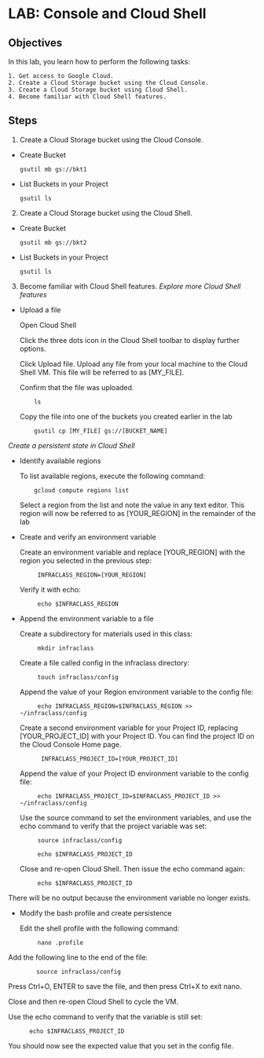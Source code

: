 # LAB: Console and Cloud Shell

## Objectives
In this lab, you learn how to perform the following tasks:

    1. Get access to Google Cloud.
    2. Create a Cloud Storage bucket using the Cloud Console.
    3. Create a Cloud Storage bucket using Cloud Shell.
    4. Become familiar with Cloud Shell features.

## Steps
1. Create a Cloud Storage bucket using the Cloud Console.
  - Create Bucket

        gsutil mb gs://bkt1

  - List Buckets in your Project
  
        gsutil ls
        
2.  Create a Cloud Storage bucket using the Cloud Shell.
  - Create Bucket

        gsutil mb gs://bkt2

  - List Buckets in your Project
  
        gsutil ls
3. Become familiar with Cloud Shell features.
_Explore more Cloud Shell features_

  - Upload a file
  
      Open Cloud Shell
      
      Click the three dots icon in the Cloud Shell toolbar to display further options.

      Click Upload file. Upload any file from your local machine to the Cloud Shell VM. This file will be referred to as [MY_FILE].

      Confirm that the file was uploaded.
      
            ls
            
      Copy the file into one of the buckets you created earlier in the lab
      
            gsutil cp [MY_FILE] gs://[BUCKET_NAME]
 
 _Create a persistent state in Cloud Shell_
 
  - Identify available regions
     
     To list available regions, execute the following command:

            gcloud compute regions list

     Select a region from the list and note the value in any text editor. This region will now be referred to as [YOUR_REGION] in the remainder of the lab

 - Create and verify an environment variable

     Create an environment variable and replace [YOUR_REGION] with the region you selected in the previous step:

            INFRACLASS_REGION=[YOUR_REGION]

     Verify it with echo:

            echo $INFRACLASS_REGION
  
 - Append the environment variable to a file
 
     Create a subdirectory for materials used in this class:

            mkdir infraclass

     Create a file called config in the infraclass directory:

            touch infraclass/config

    Append the value of your Region environment variable to the config file:

            echo INFRACLASS_REGION=$INFRACLASS_REGION >> ~/infraclass/config

    Create a second environment variable for your Project ID, replacing [YOUR_PROJECT_ID] with your Project ID. You can find the project ID on the Cloud Console Home page.

             INFRACLASS_PROJECT_ID=[YOUR_PROJECT_ID]

    Append the value of your Project ID environment variable to the config file:

            echo INFRACLASS_PROJECT_ID=$INFRACLASS_PROJECT_ID >> ~/infraclass/config

    Use the source command to set the environment variables, and use the echo command to verify that the project variable was set:

            source infraclass/config
            
            echo $INFRACLASS_PROJECT_ID
    Close and re-open Cloud Shell. Then issue the echo command again:

            echo $INFRACLASS_PROJECT_ID

 There will be no output because the environment variable no longer exists.

 - Modify the bash profile and create persistence
 
    Edit the shell profile with the following command:

            nano .profile

  Add the following line to the end of the file:

            source infraclass/config
  
 Press Ctrl+O, ENTER to save the file, and then press Ctrl+X to exit nano.

 Close and then re-open Cloud Shell to cycle the VM.

 Use the echo command to verify that the variable is still set:

          echo $INFRACLASS_PROJECT_ID

You should now see the expected value that you set in the config file.
